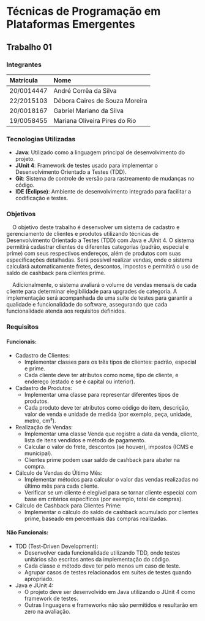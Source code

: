 # Técnicas de Programação em Plataformas Emergentes

## Trabalho 01

### Integrantes

| Matrícula | Nome |
| :--- | :--- |
| 20/0014447 | André Corrêa da Silva |
| 22/2015103 | Débora Caires de Souza Moreira |
| 20/0018167 | Gabriel Mariano da Silva |
| 19/0058455 | Mariana Oliveira Pires do Rio |

### Tecnologias Utilizadas

- **Java**: Utilizado como a linguagem principal de desenvolvimento do projeto.
- **JUnit 4**: Framework de testes usado para implementar o Desenvolvimento Orientado a Testes (TDD).
- **Git**: Sistema de controle de versão para rastreamento de mudanças no código.
- **IDE (Eclipse)**: Ambiente de desenvolvimento integrado para facilitar a codificação e testes.

### Objetivos

&nbsp;&nbsp;&nbsp;&nbsp;O objetivo deste trabalho é desenvolver um sistema de cadastro e gerenciamento de clientes e produtos utilizando técnicas de Desenvolvimento Orientado a Testes (TDD) com Java e JUnit 4. O sistema permitirá cadastrar clientes de diferentes categorias (padrão, especial e prime) com seus respectivos endereços, além de produtos com suas especificações detalhadas. Será possível realizar vendas, onde o sistema calculará automaticamente fretes, descontos, impostos e permitirá o uso de saldo de cashback para clientes prime. 

&nbsp;&nbsp;&nbsp;&nbsp;Adicionalmente, o sistema avaliará o volume de vendas mensais de cada cliente para determinar elegibilidade para upgrades de categoria. A implementação será acompanhada de uma suíte de testes para garantir a qualidade e funcionalidade do software, assegurando que cada funcionalidade atenda aos requisitos definidos.

### Requisitos
#### Funcionais:
- Cadastro de Clientes:
    - Implementar classes para os três tipos de clientes: padrão, especial e prime.
    - Cada cliente deve ter atributos como nome, tipo de cliente, e endereço (estado e se é capital ou interior).
- Cadastro de Produtos:
    - Implementar uma classe para representar diferentes tipos de produtos.
    - Cada produto deve ter atributos como código do item, descrição, valor de venda e unidade de medida (por exemplo, peça, unidade, metro, cm³).
- Realização de Vendas:
    - Implementar uma classe Venda que registre a data da venda, cliente, lista de itens vendidos e método de pagamento.
    - Calcular o valor do frete, descontos (se houver), impostos (ICMS e municipal).
    - Clientes prime podem usar saldo de cashback para abater na compra.
- Cálculo de Vendas do Último Mês:
    - Implementar métodos para calcular o valor das vendas realizadas no último mês para cada cliente.
    - Verificar se um cliente é elegível para se tornar cliente especial com base em critérios específicos (por exemplo, total de compras).
- Cálculo de Cashback para Clientes Prime:
    - Implementar o cálculo do saldo de cashback acumulado por clientes prime, baseado em percentuais das compras realizadas.
#### Não Funcionais:
- TDD (Test-Driven Development):
    - Desenvolver cada funcionalidade utilizando TDD, onde testes unitários são escritos antes da implementação do código.
    - Cada classe e método deve ter pelo menos um caso de teste.
    - Agrupar casos de testes relacionados em suites de testes quando apropriado.
- Java e JUnit 4:
    - O projeto deve ser desenvolvido em Java utilizando o JUnit 4 como framework de testes.
    - Outras linguagens e frameworks não são permitidos e resultarão em zero na avaliação.
